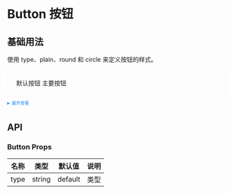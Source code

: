 <style>
    .example{
        border: 1px solid #f5f5f5;
        border-radius: 5px;
        padding:20px
    }
    .ea-button {
        margin-right: 10px 5px
    }
    
    details > summary:first-of-type {
        font-size: 10px;
        padding: 8px 0;
        cursor: pointer;
        color: #1989fa;
    }
</style>

# Button 按钮

## 基础用法

使用 type、plain、round 和 circle 来定义按钮的样式。

<div class="example">
    <div>
        <ea-button>默认按钮</ea-button>
        <ea-button type="primary">主要按钮</ea-button>
    </div>

</div>

<details>
<summary>展开查看</summary>

```vue
<template>
    <div>
        <ea-button>默认按钮</ea-button>
        <ea-button type="primary">主要按钮</ea-button>
    </div>
</template>
<script lang="ts" setup></script>
<style></style>
```

</details>

## API

### Button Props

| 名称  | 类型             | 默认值    | 说明     |
| ----- | ---------------- | --------- | -------- |
| type | string           | default | 类型 |
